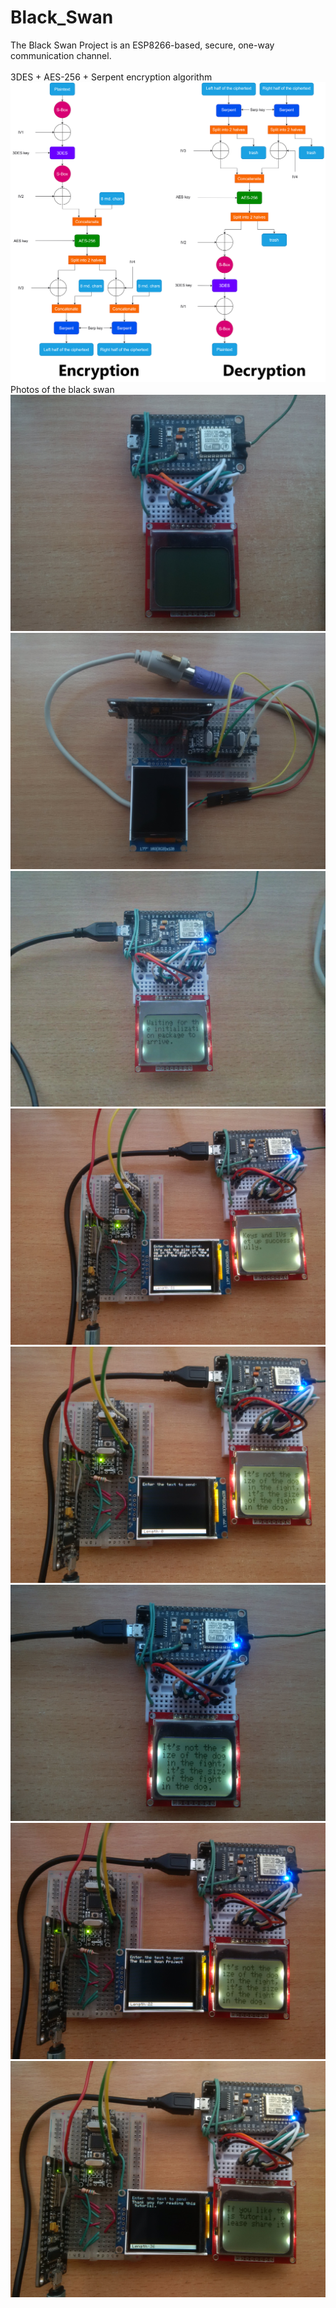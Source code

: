 # Black_Swan
The Black Swan Project is an ESP8266-based, secure, one-way communication channel.
</br></br>
3DES + AES-256 + Serpent encryption algorithm
![image text](https://github.com/Northstrix/Black_Swan/blob/main/3DES%20%2B%20AES-256%20%2B%20Serpent%20encryption%20algorithm.png)
</br>
Photos of the black swan
</br>
![image text](https://github.com/Northstrix/Black_Swan/blob/main/Photos/IMG_20220517_151042.jpg)
![image text](https://github.com/Northstrix/Black_Swan/blob/main/Photos/IMG_20220517_151656.jpg)
![image text](https://github.com/Northstrix/Black_Swan/blob/main/Photos/IMG_20220517_151817_hdr.jpg)
![image text](https://github.com/Northstrix/Black_Swan/blob/main/Photos/IMG_20220517_152750.jpg)
![image text](https://github.com/Northstrix/Black_Swan/blob/main/Photos/IMG_20220517_153108.jpg)
![image text](https://github.com/Northstrix/Black_Swan/blob/main/Photos/IMG_20220517_153215.jpg)
![image text](https://github.com/Northstrix/Black_Swan/blob/main/Photos/IMG_20220517_153345.jpg)
![image text](https://github.com/Northstrix/Black_Swan/blob/main/Photos/IMG_20220517_153650.jpg)
